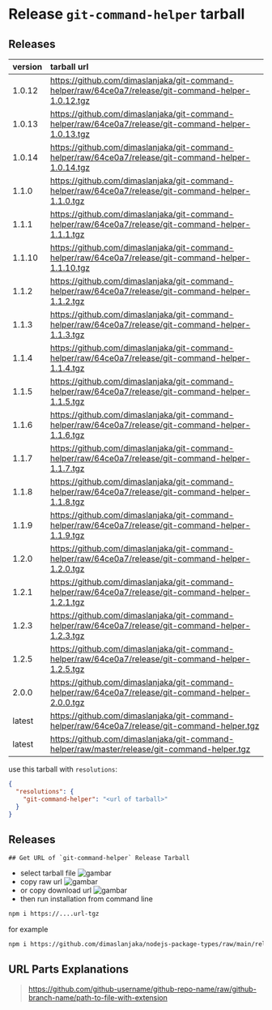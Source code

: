 # Release `git-command-helper` tarball
## Releases
| version | tarball url |
| :--- | :--- |
| 1.0.12 | https://github.com/dimaslanjaka/git-command-helper/raw/64ce0a7/release/git-command-helper-1.0.12.tgz |
| 1.0.13 | https://github.com/dimaslanjaka/git-command-helper/raw/64ce0a7/release/git-command-helper-1.0.13.tgz |
| 1.0.14 | https://github.com/dimaslanjaka/git-command-helper/raw/64ce0a7/release/git-command-helper-1.0.14.tgz |
| 1.1.0 | https://github.com/dimaslanjaka/git-command-helper/raw/64ce0a7/release/git-command-helper-1.1.0.tgz |
| 1.1.1 | https://github.com/dimaslanjaka/git-command-helper/raw/64ce0a7/release/git-command-helper-1.1.1.tgz |
| 1.1.10 | https://github.com/dimaslanjaka/git-command-helper/raw/64ce0a7/release/git-command-helper-1.1.10.tgz |
| 1.1.2 | https://github.com/dimaslanjaka/git-command-helper/raw/64ce0a7/release/git-command-helper-1.1.2.tgz |
| 1.1.3 | https://github.com/dimaslanjaka/git-command-helper/raw/64ce0a7/release/git-command-helper-1.1.3.tgz |
| 1.1.4 | https://github.com/dimaslanjaka/git-command-helper/raw/64ce0a7/release/git-command-helper-1.1.4.tgz |
| 1.1.5 | https://github.com/dimaslanjaka/git-command-helper/raw/64ce0a7/release/git-command-helper-1.1.5.tgz |
| 1.1.6 | https://github.com/dimaslanjaka/git-command-helper/raw/64ce0a7/release/git-command-helper-1.1.6.tgz |
| 1.1.7 | https://github.com/dimaslanjaka/git-command-helper/raw/64ce0a7/release/git-command-helper-1.1.7.tgz |
| 1.1.8 | https://github.com/dimaslanjaka/git-command-helper/raw/64ce0a7/release/git-command-helper-1.1.8.tgz |
| 1.1.9 | https://github.com/dimaslanjaka/git-command-helper/raw/64ce0a7/release/git-command-helper-1.1.9.tgz |
| 1.2.0 | https://github.com/dimaslanjaka/git-command-helper/raw/64ce0a7/release/git-command-helper-1.2.0.tgz |
| 1.2.1 | https://github.com/dimaslanjaka/git-command-helper/raw/64ce0a7/release/git-command-helper-1.2.1.tgz |
| 1.2.3 | https://github.com/dimaslanjaka/git-command-helper/raw/64ce0a7/release/git-command-helper-1.2.3.tgz |
| 1.2.5 | https://github.com/dimaslanjaka/git-command-helper/raw/64ce0a7/release/git-command-helper-1.2.5.tgz |
| 2.0.0 | https://github.com/dimaslanjaka/git-command-helper/raw/64ce0a7/release/git-command-helper-2.0.0.tgz |
| latest | https://github.com/dimaslanjaka/git-command-helper/raw/64ce0a7/release/git-command-helper.tgz |
| latest | https://github.com/dimaslanjaka/git-command-helper/raw/master/release/git-command-helper.tgz |

use this tarball with `resolutions`:
```json
{
  "resolutions": {
    "git-command-helper": "<url of tarball>"
  }
}
```

## Releases

    ## Get URL of `git-command-helper` Release Tarball
- select tarball file
![gambar](https://user-images.githubusercontent.com/12471057/203216375-8af4b5d9-00c2-40fb-8d3d-d220beaabd46.png)
- copy raw url
![gambar](https://user-images.githubusercontent.com/12471057/203216508-7590cbb9-a1ce-47d6-96ca-8d82149f0762.png)
- or copy download url
![gambar](https://user-images.githubusercontent.com/12471057/203216541-3807d2c3-5213-49f3-b93d-c626dbae3b2e.png)
- then run installation from command line
```bash
npm i https://....url-tgz
```
for example
```bash
npm i https://github.com/dimaslanjaka/nodejs-package-types/raw/main/release/nodejs-package-types.tgz
```

## URL Parts Explanations
> https://github.com/github-username/github-repo-name/raw/github-branch-name/path-to-file-with-extension